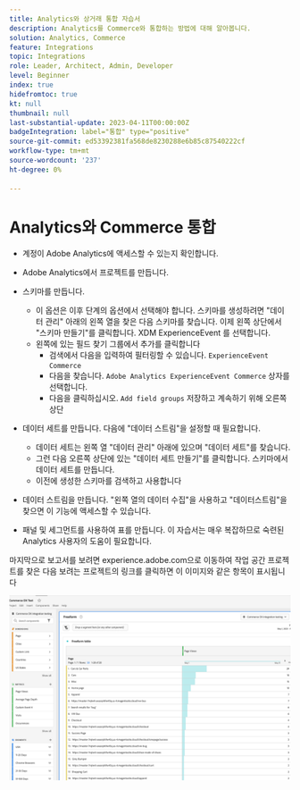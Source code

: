 ```yaml
---
title: Analytics와 상거래 통합 자습서
description: Analytics를 Commerce와 통합하는 방법에 대해 알아봅니다.
solution: Analytics, Commerce
feature: Integrations
topic: Integrations
role: Leader, Architect, Admin, Developer
level: Beginner
index: true
hidefromtoc: true
kt: null
thumbnail: null
last-substantial-update: 2023-04-11T00:00:00Z
badgeIntegration: label="통합" type="positive"
source-git-commit: ed53392381fa568de8230288e6b85c87540222cf
workflow-type: tm+mt
source-wordcount: '237'
ht-degree: 0%

---
```



# Analytics와 Commerce 통합

* 계정이 Adobe Analytics에 액세스할 수 있는지 확인합니다.

* Adobe Analytics에서 프로젝트를 만듭니다.

* 스키마를 만듭니다.
   * 이 옵션은 이후 단계의 옵션에서 선택해야 합니다. 스키마를 생성하려면 &quot;데이터 관리&quot; 아래의 왼쪽 열을 찾은 다음 스키마를 찾습니다. 이제 왼쪽 상단에서 &quot;스키마 만들기&quot;를 클릭합니다. XDM ExperienceEvent 를 선택합니다.
   * 왼쪽에 있는 필드 찾기 그룹에서 추가를 클릭합니다
      * 검색에서 다음을 입력하여 필터링할 수 있습니다. `ExperienceEvent Commerce`
      * 다음을 찾습니다. `Adobe Analytics ExperienceEvent Commerce` 상자를 선택합니다.
      * 다음을 클릭하십시오. `Add field groups` 저장하고 계속하기 위해 오른쪽 상단
* 데이터 세트를 만듭니다. 다음에 &quot;데이터 스트림&quot;을 설정할 때 필요합니다.
   * 데이터 세트는 왼쪽 열 &quot;데이터 관리&quot; 아래에 있으며 &quot;데이터 세트&quot;를 찾습니다.
   * 그런 다음 오른쪽 상단에 있는 &quot;데이터 세트 만들기&quot;를 클릭합니다. 스키마에서 데이터 세트를 만듭니다.
   * 이전에 생성한 스키마를 검색하고 사용합니다
* 데이터 스트림을 만듭니다. &quot;왼쪽 열의 데이터 수집&quot;을 사용하고 &quot;데이터스트림&quot;을 찾으면 이 기능에 액세스할 수 있습니다.
* 패널 및 세그먼트를 사용하여 표를 만듭니다. 이 자습서는 매우 복잡하므로 숙련된 Analytics 사용자의 도움이 필요합니다.


마지막으로 보고서를 보려면 experience.adobe.com으로 이동하여 작업 공간 프로젝트를 찾은 다음 보려는 프로젝트의 링크를 클릭하면 이 이미지와 같은 항목이 표시됩니다

![일부 상거래 데이터의 Analytics 스크린샷](./assets/analytics-commerce/analytics-screenshot-commerce-items.png)